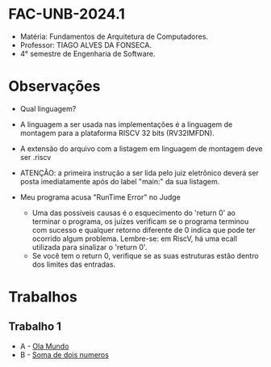 # FAC-UNB-2024.1

* Matéria: Fundamentos de Arquitetura de Computadores.
* Professor: TIAGO ALVES DA FONSECA.
* 4° semestre de Engenharia de Software.

# Observações
* Qual linguagem?
 * A linguagem a ser usada nas implementações é a linguagem de montagem
   para a plataforma RISCV 32 bits (RV32IMFDN).
 * A extensão do arquivo com a listagem em linguagem de montagem deve
   ser .riscv
 * ATENÇÃO: a primeira instrução a ser lida pelo juiz eletrônico deverá
   ser posta imediatamente após do label "main:" da sua listagem.
 
* Meu programa acusa "RunTime Error" no Judge
  * Uma das possíveis causas é o esquecimento do 'return 0' ao terminar o
    programa, os juízes verificam se o programa terminou com sucesso e
    qualquer retorno diferente de 0 indica que pode ter ocorrido algum
    problema. Lembre-se: em RiscV, há uma ecall utilizada para sinalizar
    o 'return 0'.
  * Se você tem o return 0, verifique se as suas estruturas estão dentro dos
    limites das entradas.

# Trabalhos

## Trabalho 1
* A - [Ola Mundo](https://moj.naquadah.com.br/contests/ta_fac_t1_2024_1/olamundo.pdf)
* B - [Soma de dois numeros](https://moj.naquadah.com.br/contests/ta_fac_t1_2024_1/soma2.pdf)
